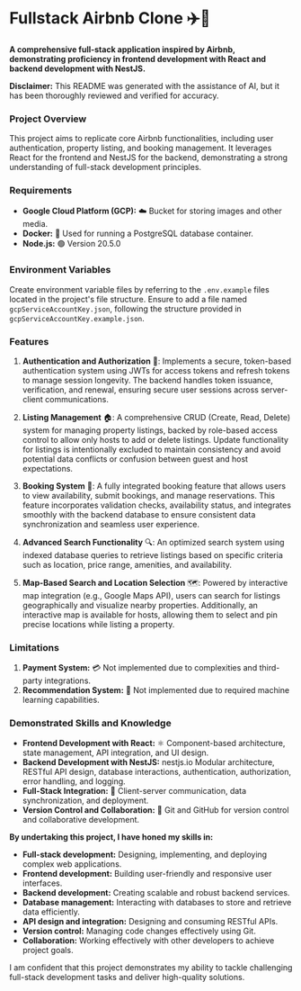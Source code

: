 # Fullstack Airbnb Clone ✈️🏨

**A comprehensive full-stack application inspired by Airbnb, demonstrating proficiency in frontend development with React and backend development with NestJS.**

**Disclaimer:** This README was generated with the assistance of AI, but it has been thoroughly reviewed and verified for accuracy.

### Project Overview
This project aims to replicate core Airbnb functionalities, including user authentication, property listing, and booking management. It leverages React for the frontend and NestJS for the backend, demonstrating a strong understanding of full-stack development principles.

### Requirements
* **Google Cloud Platform (GCP):** ☁️ Bucket for storing images and other media.
* **Docker:** 🐳 Used for running a PostgreSQL database container.
* **Node.js:** 🟢 Version 20.5.0

### Environment Variables
Create environment variable files by referring to the `.env.example` files located in the project's file structure.
Ensure to add a file named `gcpServiceAccountKey.json`, following the structure provided in `gcpServiceAccountKey.example.json`.

### Features
1. **Authentication and Authorization** 🔐: Implements a secure, token-based authentication system using JWTs for access tokens and refresh tokens to manage session longevity. The backend handles token issuance, verification, and renewal, ensuring secure user sessions across server-client communications.

2. **Listing Management** 🏠: A comprehensive CRUD (Create, Read, Delete) system for managing property listings, backed by role-based access control to allow only hosts to add or delete listings. Update functionality for listings is intentionally excluded to maintain consistency and avoid potential data conflicts or confusion between guest and host expectations.

3. **Booking System** 📅: A fully integrated booking feature that allows users to view availability, submit bookings, and manage reservations. This feature incorporates validation checks, availability status, and integrates smoothly with the backend database to ensure consistent data synchronization and seamless user experience.

4. **Advanced Search Functionality** 🔍: An optimized search system using indexed database queries to retrieve listings based on specific criteria such as location, price range, amenities, and availability.

5. **Map-Based Search and Location Selection** 🗺️: Powered by interactive map integration (e.g., Google Maps API), users can search for listings geographically and visualize nearby properties. Additionally, an interactive map is available for hosts, allowing them to select and pin precise locations while listing a property.

### Limitations
1. **Payment System:** 💳 Not implemented due to complexities and third-party integrations.
2. **Recommendation System:** 🧠 Not implemented due to required machine learning capabilities.

### Demonstrated Skills and Knowledge
* **Frontend Development with React:** ⚛️ Component-based architecture, state management, API integration, and UI design.
* **Backend Development with NestJS:** nestjs.io Modular architecture, RESTful API design, database interactions, authentication, authorization, error handling, and logging.
* **Full-Stack Integration:** 🔗 Client-server communication, data synchronization, and deployment.
* **Version Control and Collaboration:** 🤝 Git and GitHub for version control and collaborative development.

**By undertaking this project, I have honed my skills in:**
* **Full-stack development:** Designing, implementing, and deploying complex web applications.
* **Frontend development:** Building user-friendly and responsive user interfaces.
* **Backend development:** Creating scalable and robust backend services.
* **Database management:** Interacting with databases to store and retrieve data efficiently.
* **API design and integration:** Designing and consuming RESTful APIs.
* **Version control:** Managing code changes effectively using Git.
* **Collaboration:** Working effectively with other developers to achieve project goals.

I am confident that this project demonstrates my ability to tackle challenging full-stack development tasks and deliver high-quality solutions.